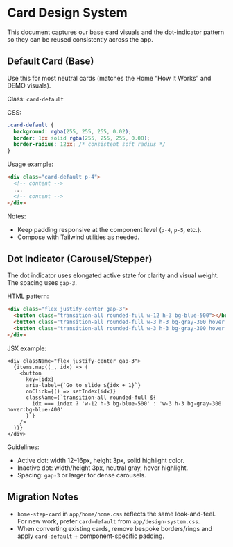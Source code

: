 # Card Design System

This document captures our base card visuals and the dot-indicator pattern so they can be reused consistently across the app.

## Default Card (Base)

Use this for most neutral cards (matches the Home “How It Works” and DEMO visuals).

Class: `card-default`

CSS:

```css
.card-default {
  background: rgba(255, 255, 255, 0.02);
  border: 1px solid rgba(255, 255, 255, 0.08);
  border-radius: 12px; /* consistent soft radius */
}
```

Usage example:

```html
<div class="card-default p-4">
  <!-- content -->
  ...
  <!-- content -->
</div>
```

Notes:
- Keep padding responsive at the component level (`p-4`, `p-5`, etc.).
- Compose with Tailwind utilities as needed.

## Dot Indicator (Carousel/Stepper)

The dot indicator uses elongated active state for clarity and visual weight. The spacing uses `gap-3`.

HTML pattern:

```html
<div class="flex justify-center gap-3">
  <button class="transition-all rounded-full w-12 h-3 bg-blue-500"></button>
  <button class="transition-all rounded-full w-3 h-3 bg-gray-300 hover:bg-blue-400"></button>
  <button class="transition-all rounded-full w-3 h-3 bg-gray-300 hover:bg-blue-400"></button>
</div>
```

JSX example:

```tsx
<div className="flex justify-center gap-3">
  {items.map((_, idx) => (
    <button
      key={idx}
      aria-label={`Go to slide ${idx + 1}`}
      onClick={() => setIndex(idx)}
      className={`transition-all rounded-full ${
        idx === index ? 'w-12 h-3 bg-blue-500' : 'w-3 h-3 bg-gray-300 hover:bg-blue-400'
      }`}
    />
  ))}
</div>
```

Guidelines:
- Active dot: width 12–16px, height 3px, solid highlight color.
- Inactive dot: width/height 3px, neutral gray, hover highlight.
- Spacing: `gap-3` or larger for dense carousels.

## Migration Notes

- `home-step-card` in `app/home/home.css` reflects the same look-and-feel. For new work, prefer `card-default` from `app/design-system.css`.
- When converting existing cards, remove bespoke borders/rings and apply `card-default` + component-specific padding.


